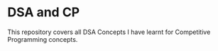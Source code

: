 # DSA and CP
This repository covers all DSA Concepts I have learnt for Competitive Programming concepts.  
